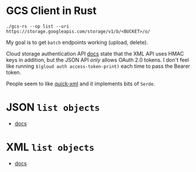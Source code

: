 # GCS Client in Rust 

```
./gcs-rs --op list --uri https://storage.googleapis.com/storage/v1/b/<BUCKET>/o/
```

My goal is to get `batch` endpoints working (upload, delete).

Cloud storage authentication API [docs](https://cloud.google.com/storage/docs/authentication#apiauth) state that the XML API uses HMAC keys in addition,
but the JSON API _only_ allows OAuth 2.0 tokens. I don't feel like running `$(gloud auth access-token-print)` each time to pass the Bearer token.

People seem to like [quick-xml](https://github.com/tafia/quick-xml?tab=readme-ov-file) and it implements bits of `Serde`.

# JSON `list objects`

- [docs](https://cloud.google.com/storage/docs/json_api/v1/objects/list)

# XML `list objects`

- [docs](https://cloud.google.com/storage/docs/xml-api/get-bucket-list)

